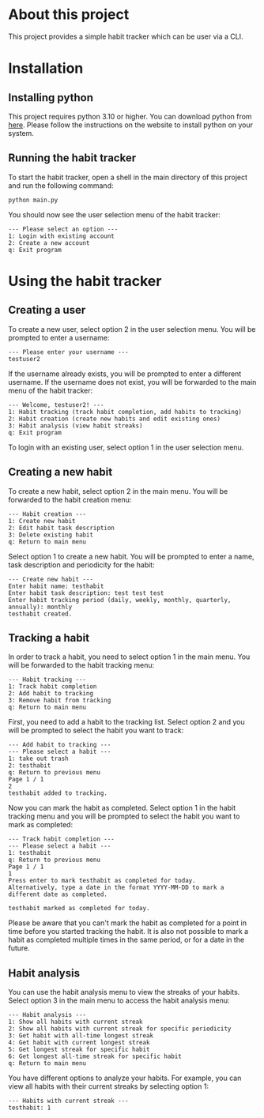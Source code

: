 # About this project
This project provides a simple habit tracker which can be user via a CLI.

# Installation
## Installing python
This project requires python 3.10 or higher. You can download python from [here](https://www.python.org/downloads/). 
Please follow the instructions on the website to install python on your system.

## Running the habit tracker
To start the habit tracker, open a shell in the main directory of this project and run the following command:
```
python main.py
```
You should now see the user selection menu of the habit tracker:
```
--- Please select an option ---
1: Login with existing account
2: Create a new account
q: Exit program
```

# Using the habit tracker
## Creating a user
To create a new user, select option 2 in the user selection menu. You will be prompted to enter a username:
```
--- Please enter your username ---
testuser2
```
If the username already exists, you will be prompted to enter a different username. If the username does not exist, 
you will be forwarded to the main menu of the habit tracker:
```
--- Welcome, testuser2! ---
1: Habit tracking (track habit completion, add habits to tracking)
2: Habit creation (create new habits and edit existing ones)
3: Habit analysis (view habit streaks)
q: Exit program
```
To login with an existing user, select option 1 in the user selection menu.

## Creating a new habit
To create a new habit, select option 2 in the main menu. You will be forwarded to the habit creation menu:
```
--- Habit creation ---
1: Create new habit
2: Edit habit task description
3: Delete existing habit
q: Return to main menu
```
Select option 1 to create a new habit. You will be prompted to enter a name, task description and periodicity for 
the habit:
```
--- Create new habit ---
Enter habit name: testhabit
Enter habit task description: test test test
Enter habit tracking period (daily, weekly, monthly, quarterly, annually): monthly
testhabit created.
```

## Tracking a habit
In order to track a habit, you need to select option 1 in the main menu. You will be forwarded to the habit tracking menu:
```
--- Habit tracking ---
1: Track habit completion
2: Add habit to tracking
3: Remove habit from tracking
q: Return to main menu
```
First, you need to add a habit to the tracking list. Select option 2 and you will be prompted to select the habit you 
want to track:
```
--- Add habit to tracking ---
--- Please select a habit ---
1: take out trash
2: testhabit
q: Return to previous menu
Page 1 / 1
2
testhabit added to tracking.
```
Now you can mark the habit as completed. Select option 1 in the habit tracking menu and you will be prompted to select
the habit you want to mark as completed:
```
--- Track habit completion ---
--- Please select a habit ---
1: testhabit
q: Return to previous menu
Page 1 / 1
1
Press enter to mark testhabit as completed for today.
Alternatively, type a date in the format YYYY-MM-DD to mark a different date as completed.

testhabit marked as completed for today.
```
Please be aware that you can't mark the habit as completed for a point in time before you started tracking the habit. 
It is also not possible to mark a habit as completed multiple times in the same period, or for a date in the future.

## Habit analysis
You can use the habit analysis menu to view the streaks of your habits. Select option 3 in the main menu to access the
habit analysis menu:
```
--- Habit analysis ---
1: Show all habits with current streak
2: Show all habits with current streak for specific periodicity
3: Get habit with all-time longest streak
4: Get habit with current longest streak
5: Get longest streak for specific habit
6: Get longest all-time streak for specific habit
q: Return to main menu
```
You have different options to analyze your habits. For example, you can view all habits with their current streaks by
selecting option 1:
```
--- Habits with current streak ---
testhabit: 1
```
